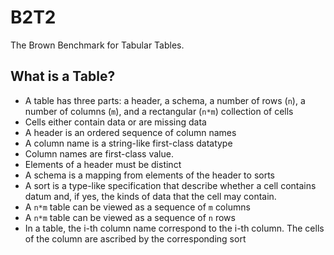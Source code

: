 # B2T2

The Brown Benchmark for Tabular Tables.

## What is a Table?

- A table has three parts: a header, a schema, a number of rows (`n`), a number of columns (`m`), and a rectangular (`n*m`) collection of cells
- Cells either contain data or are missing data
- A header is an ordered sequence of column names
- A column name is a string-like first-class datatype
- Column names are first-class value.
- Elements of a header must be distinct
- A schema is a mapping from elements of the header to sorts
- A sort is a type-like specification that describe whether a cell contains datum and, if yes, the kinds of data that the cell may contain.
- A `n*m` table can be viewed as a sequence of `m` columns
- A `n*m` table can be viewed as a sequence of `n` rows
- In a table, the i-th column name correspond to the i-th column. The cells of the column are ascribed by the corresponding sort